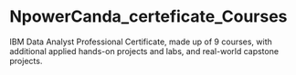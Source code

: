 # NpowerCanda_certeficate_Courses
IBM Data Analyst Professional Certificate, made up of 9 courses, with additional applied hands-on projects and labs, and real-world capstone projects.
